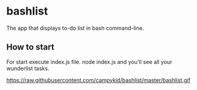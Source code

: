 # bashlist
The app that displays to-do list in bash command-line.

## How to start
For start execute index.js file.
node index.js
and you'll see all your wunderlist tasks.

https://raw.githubusercontent.com/campykid/bashlist/master/bashlist.gif

